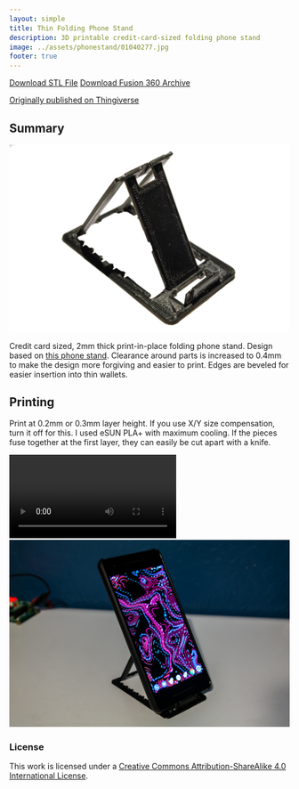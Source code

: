 ```yaml
---
layout: simple
title: Thin Folding Phone Stand
description: 3D printable credit-card-sized folding phone stand
image: ../assets/phonestand/01040277.jpg
footer: true
---
```


<a href="../assets/phonestand/Redesigned Thin Phone Stand v56.stl" class="button">Download STL File</a>
<a href="../assets/phonestand/Redesigned Thin Phone Stand v56.f3d" class="button">Download Fusion 360 Archive</a>

[Originally published on Thingiverse](https://www.thingiverse.com/thing:3334689)

## Summary

![](../assets/phonestand/01040277.jpg)

Credit card sized, 2mm thick print-in-place folding phone stand. Design based on [this phone stand](https://www.thingiverse.com/thing:3157890). Clearance around parts is increased to 0.4mm to make the design more forgiving and easier to print. Edges are beveled for easier insertion into thin wallets. 

## Printing
Print at 0.2mm or 0.3mm layer height. If you use X/Y size compensation, turn it off for this. I used eSUN PLA+ with maximum cooling. If the pieces fuse together at the first layer, they can easily be cut apart with a knife.

<video src="../assets/phonestand/animation.mp4" autoplay loop></video>
![](../assets/phonestand/01040278.jpg)

### License
This work is licensed under a [Creative Commons Attribution-ShareAlike 4.0 International License](http://creativecommons.org/licenses/by-sa/4.0/).
